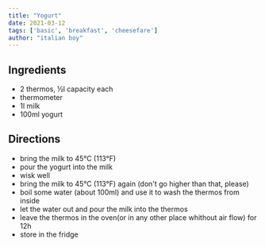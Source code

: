 ```yaml
---
title: "Yogurt"
date: 2021-03-12
tags: ['basic', 'breakfast', 'cheesefare']
author: "italian boy"
---
```


## Ingredients

- 2 thermos, ½l capacity each
- thermometer
- 1l milk
- 100ml yogurt

## Directions

- bring the milk to 45°C (113°F)
- pour the yogurt into the milk
- wisk well
- bring the milk to 45°C (113°F) again (don't go higher than that, please)
- boil some water (about 100ml) and use it to wash the thermos from inside
- let the water out and pour the milk into the thermos
- leave the thermos in the oven(or in any other place whithout air flow) for 12h
- store in the fridge
